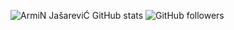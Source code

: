 ![ArmiN JašareviĆ GitHub stats](https://github-readme-stats.vercel.app/api?username=home-22&count_private=true&show_icons=true)
![GitHub followers](https://img.shields.io/github/followers/abuanwar072?logo=GitHub&style=for-the-badge)


